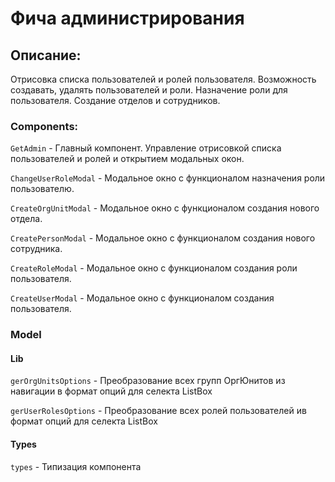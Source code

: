 # Фича администрирования

## Описание:

Отрисовка списка пользователей и ролей пользователя. Возможность создавать, удалять пользователей и роли. Назначение роли для пользователя. Создание отделов и сотрудников.

### Components:

`GetAdmin` - Главный компонент. Управление отрисовкой списка пользователей и ролей и открытием модальных окон.

`ChangeUserRoleModal` - Модальное окно с функционалом назначения роли пользователю.

`CreateOrgUnitModal` - Модальное окно с функционалом создания нового отдела.

`CreatePersonModal` - Модальное окно с функционалом создания нового сотрудника.

`CreateRoleModal` - Модальное окно с функционалом создания роли пользователя.

`CreateUserModal` - Модальное окно с функционалом создания пользователя.

### Model

#### Lib

`gerOrgUnitsOptions` - Преобразование всех групп ОргЮнитов из навигации в формат опций для селекта ListBox

`gerUserRolesOptions` - Преобразование всех ролей пользователей ив формат опций для селекта ListBox

#### Types

`types` - Типизация компонента

